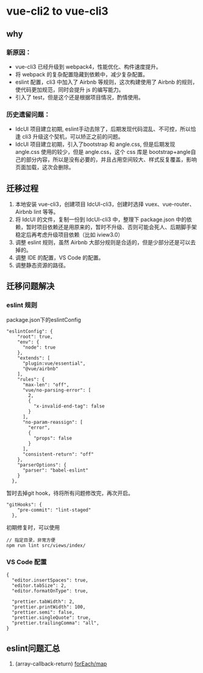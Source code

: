 # vue-cli2 to vue-cli3

## why

### 新原因：

- vue-cli3 已经升级到 webpack4，性能优化、构件速度提升。
- 将 webpack 的复杂配置隐藏到依赖中，减少复杂配置。
- eslint 配置，cli3 中加入了 Airbnb 等规则，这次构建使用了 Airbnb 的规则，使代码更加规范，同时会提升 js 的编写能力。
- 引入了 test，但是这个还是根据项目情况，酌情使用。

### 历史遗留问题：

- IdcUI 项目建立初期, eslint手动去除了，后期发现代码混乱、不可控，所以恰逢 cli3 升级这个契机，可以矫正之前的问题。
- IdcUI 项目建立初期，引入了bootstrap 和 angle.css, 但是后期发现 angle.css 使用的较少，但是 angle.css，这个 css 库是 bootstrap+angle自己的部分内容，所以是没有必要的，并且占用空间较大、样式反复覆盖，影响页面加载，这次会删除。

## 迁移过程

1. 本地安装 vue-cli3，创建项目 IdcUI-cli3，创建时选择 vuex、vue-router、Airbnb lint 等等。
2. 将 IdcUI 的文件，复制一份到 IdcUI-cli3 中，整理下 package.json 中的依赖，暂时项目依赖还是用原来的，暂时不升级、否则可能会死人、后期脚手架稳定后再考虑升级项目依赖（比如 iview3.0）
3. 调整 eslint 规则，虽然 Airbnb 大部分规则是合适的，但是少部分还是可以去掉的。
4. 调整 IDE 的配置，VS Code 的配置。
5. 调整静态资源的路径。

## 迁移问题解决

### eslint 规则

package.json下的eslintConfig
```
"eslintConfig": {
    "root": true,
    "env": {
      "node": true
    },
    "extends": [
      "plugin:vue/essential",
      "@vue/airbnb"
    ],
    "rules": {
      "max-len": "off",
      "vue/no-parsing-error": [
        2,
        {
          "x-invalid-end-tag": false
        }
      ],
      "no-param-reassign": [
        "error",
        {
          "props": false
        }
      ],
      "consistent-return": "off"
    },
    "parserOptions": {
      "parser": "babel-eslint"
    }
  },
```

暂时去掉git hook，待将所有问题修改完，再次开启。
```
"gitHooks": {
    "pre-commit": "lint-staged"
  },

```

初期修复时，可以使用
```
// 指定目录，非常方便
npm run lint src/views/index/

```

### VS Code 配置
```
{
  "editor.insertSpaces": true,
  "editor.tabSize": 2,
  "editor.formatOnType": true,

  "prettier.tabWidth": 2,
  "prettier.printWidth": 100,
  "prettier.semi": false,
  "prettier.singleQuote": true,
  "prettier.trailingComma": "all",
}

```



## eslint问题汇总
1. (array-callback-return)
[forEach/map](https://www.zhihu.com/question/24927450)

